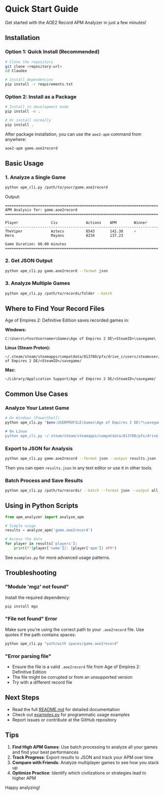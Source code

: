 # Quick Start Guide

Get started with the AOE2 Record APM Analyzer in just a few minutes!

## Installation

### Option 1: Quick Install (Recommended)

```bash
# Clone the repository
git clone <repository-url>
cd Claudex

# Install dependencies
pip install -r requirements.txt
```

### Option 2: Install as a Package

```bash
# Install in development mode
pip install -e .

# Or install normally
pip install .
```

After package installation, you can use the `aoe2-apm` command from anywhere:

```bash
aoe2-apm game.aoe2record
```

## Basic Usage

### 1. Analyze a Single Game

```bash
python apm_cli.py /path/to/your/game.aoe2record
```

Output:
```
======================================================================
APM Analysis for: game.aoe2record
======================================================================

Player               Civ             Actions    APM        Winner
----------------------------------------------------------------------
TheViper             Aztecs          8543       142.38     ✓
Hera                 Mayans          8234       137.23

Game Duration: 60.00 minutes
======================================================================
```

### 2. Get JSON Output

```bash
python apm_cli.py game.aoe2record --format json
```

### 3. Analyze Multiple Games

```bash
python apm_cli.py /path/to/records/folder --batch
```

## Where to Find Your Record Files

Age of Empires 2: Definitive Edition saves recorded games in:

**Windows:**
```
C:\Users\<YourUsername>\Games\Age of Empires 2 DE\<SteamID>\savegame\
```

**Linux (Steam Proton):**
```
~/.steam/steam/steamapps/compatdata/813780/pfx/drive_c/users/steamuser/Games/Age of Empires 2 DE/<SteamID>/savegame/
```

**Mac:**
```
~/Library/Application Support/Age of Empires 2 DE/<SteamID>/savegame/
```

## Common Use Cases

### Analyze Your Latest Game

```bash
# On Windows (PowerShell)
python apm_cli.py "$env:USERPROFILE\Games\Age of Empires 2 DE\*\savegame\" --batch

# On Linux
python apm_cli.py ~/.steam/steam/steamapps/compatdata/813780/pfx/drive_c/users/steamuser/Games/Age\ of\ Empires\ 2\ DE/*/savegame/ --batch
```

### Export to JSON for Analysis

```bash
python apm_cli.py game.aoe2record --format json --output results.json
```

Then you can open `results.json` in any text editor or use it in other tools.

### Batch Process and Save Results

```bash
python apm_cli.py /path/to/records/ --batch --format json --output all_games.json
```

## Using in Python Scripts

```python
from apm_analyzer import analyze_apm

# Simple usage
results = analyze_apm('game.aoe2record')

# Access the data
for player in results['players']:
    print(f"{player['name']}: {player['apm']} APM")
```

See `examples.py` for more advanced usage patterns.

## Troubleshooting

### "Module 'mgz' not found"

Install the required dependency:
```bash
pip install mgz
```

### "File not found" Error

Make sure you're using the correct path to your `.aoe2record` file. Use quotes if the path contains spaces:
```bash
python apm_cli.py "path/with spaces/game.aoe2record"
```

### "Error parsing file"

- Ensure the file is a valid `.aoe2record` file from Age of Empires 2: Definitive Edition
- The file might be corrupted or from an unsupported version
- Try with a different record file

## Next Steps

- Read the full [README.md](README.md) for detailed documentation
- Check out [examples.py](examples.py) for programmatic usage examples
- Report issues or contribute at the GitHub repository

## Tips

1. **Find High APM Games**: Use batch processing to analyze all your games and find your best performances
2. **Track Progress**: Export results to JSON and track your APM over time
3. **Compare with Friends**: Analyze multiplayer games to see how you stack up
4. **Optimize Practice**: Identify which civilizations or strategies lead to higher APM

Happy analyzing!
